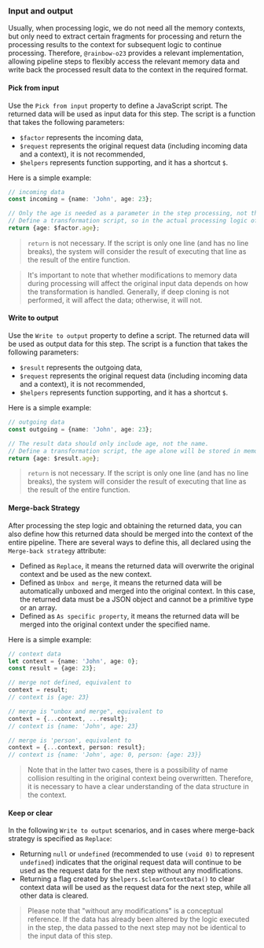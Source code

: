 ### Input and output

Usually, when processing logic, we do not need all the memory contexts, but only need to extract certain fragments for processing and return
the processing results to the context for subsequent logic to continue processing. Therefore, `@rainbow-o23` provides a relevant
implementation, allowing pipeline steps to flexibly access the relevant memory data and write back the processed result data to the context
in the required format.

#### Pick from input

Use the `Pick from input` property to define a JavaScript script. The returned data will be used as input data for this step. The script is
a function that takes the following parameters:

- `$factor` represents the incoming data,
- `$request` represents the original request data (including incoming data and a context), it is not recommended,
- `$helpers` represents function supporting, and it has a shortcut `$`.

Here is a simple example:

```ts
// incoming data
const incoming = {name: 'John', age: 23};

// Only the age is needed as a parameter in the step processing, not the name.
// Define a transformation script, so in the actual processing logic of the current step, only the age will be collected, and there won't be a field for the name attribute.
return {age: $factor.age};
```

> `return` is not necessary. If the script is only one line (and has no line breaks), the system will consider the result of executing that
> line as the result of the entire function.

> It's important to note that whether modifications to memory data during processing will affect the original input data depends on how the
> transformation is handled. Generally, if deep cloning is not performed, it will affect the data; otherwise, it will not.

#### Write to output

Use the `Write to output` property to define a script. The returned data will be used as output data for this step. The script is a function
that takes the following parameters:

- `$result` represents the outgoing data,
- `$request` represents the original request data (including incoming data and a context), it is not recommended,
- `$helpers` represents function supporting, and it has a shortcut `$`.

Here is a simple example:

```ts
// outgoing data
const outgoing = {name: 'John', age: 23};

// The result data should only include age, not the name.
// Define a transformation script, the age alone will be stored in memory for subsequent use.
return {age: $result.age};
```

> `return` is not necessary. If the script is only one line (and has no line breaks), the system will consider the result of executing that
> line as the result of the entire function.

>

#### Merge-back Strategy

After processing the step logic and obtaining the returned data, you can also define how this returned data should be merged into the
context of the entire pipeline. There are several ways to define this, all declared using the `Merge-back strategy` attribute:

- Defined as `Replace`, it means the returned data will overwrite the original context and be used as the new context.
- Defined as `Unbox and merge`, it means the returned data will be automatically unboxed and merged into the original context. In this
  case, the returned data must be a JSON object and cannot be a primitive type or an array.
- Defined as `As specific property`, it means the returned data will be merged into the original context under the specified name.

Here is a simple example:

```ts
// context data
let context = {name: 'John', age: 0};
const result = {age: 23};

// merge not defined, equivalent to
context = result;
// context is {age: 23}

// merge is "unbox and merge", equivalent to
context = {...context, ...result};
// context is {name: 'John', age: 23}

// merge is 'person', equivalent to
context = {...context, person: result};
// context is {name: 'John', age: 0, person: {age: 23}}
```

> Note that in the latter two cases, there is a possibility of name collision resulting in the original context being overwritten.
> Therefore, it is necessary to have a clear understanding of the data structure in the context.

#### Keep or clear

In the following `Write to output` scenarios, and in cases where merge-back strategy is specified as `Replace`:

- Returning `null` or `undefined` (recommended to use `(void 0)` to represent `undefined`) indicates that the original request data will
  continue to be used as the request data for the next step without any modifications.
- Returning a flag created by `$helpers.$clearContextData()` to clear context data will be used as the request data for the next step, while
  all other data is cleared.

> Please note that "without any modifications" is a conceptual reference. If the data has already been altered by the logic executed in the
> step, the data passed to the next step may not be identical to the input data of this step.
